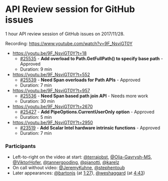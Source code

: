 # API Review session for GitHub issues

1 hour API review session of GitHub issues on 2017/11/28.

Recording: https://www.youtube.com/watch?v=9F_NsviGT0Y

* https://youtu.be/9F_NsviGT0Y?t=18
  * [#25535](https://github.com/dotnet/corefx/issues/25535) - **Add overload to Path.GetFullPath() to specify base path** - Approved
  * Duration: 9 min
* https://youtu.be/9F_NsviGT0Y?t=552
  * [#25539](https://github.com/dotnet/corefx/issues/25539) - **Need Span overloads for Path APIs** - Approved
  * Duration: 7 min
* https://youtu.be/9F_NsviGT0Y?t=957
  * [#25536](https://github.com/dotnet/corefx/issues/25536) - **Need Span based path join API** - Needs more work
  * Duration: 30 min
* https://youtu.be/9F_NsviGT0Y?t=2670
  * [#25427](https://github.com/dotnet/corefx/issues/25427) - **Add PipeOptions.CurrentUserOnly option** - Approved
  * Duration: 5 min
* https://youtu.be/9F_NsviGT0Y?t=2950
  * [#23519](https://github.com/dotnet/corefx/issues/23519) - **Add Scalar Intel hardware intrinsic functions** - Approved
  * Duration: 7 min


### Participants

  * Left-to-right on the video at start: [@terrajobst](https://github.com/terrajobst), [@Olia-Gavrysh-MS](https://github.com/Olia-Gavrysh-MS), [@ViktorHofer](https://github.com/ViktorHofer), [@tannergooding](https://github.com/tannergooding), [@pjanotti](https://github.com/pjanotti), [@karelz](https://github.com/karelz)
  * On call without video: [@JeremyKuhne](https://github.com/JeremyKuhne), [@stephentoub](https://github.com/stephentoub)
  * Later appearances: [@bartonjs](https://github.com/bartonjs) (at [1:27](https://youtu.be/9F_NsviGT0Y?t=87)), [@weshaggard](https://github.com/weshaggard) (at [4:43](https://youtu.be/9F_NsviGT0Y?t=283))
